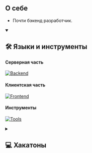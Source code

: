 ## О себе
- Почти бэкенд разработчик.

<details open>
    <summary>
    <h2>🛠️ Языки и инструменты</h2>
    </summary>

#### Серверная часть
[![Backend](https://skillicons.dev/icons?i=python,django,nodejs,postgres)](https://skillicons.dev)
#### Клиентская часть
[![Frontend](https://skillicons.dev/icons?i=ts,js,react,html,css,dart,flutter)](https://skillicons.dev)
#### Инструменты
[![Tools](https://skillicons.dev/icons?i=git,github,docker,bash,linux,vscode,figma,postman)](https://skillicons.dev)
</details>
<details>
    <summary>
        <h2>💻 Хакатоны</h2>
    </summary>

#### 2024 год
| Хакатон                | Проект                                                            | Место | Даты проведения    |
| ---------------------- | ----------------------------------------------------------------- | ----- | ------------------ |
| GISIT-2024             | [SkyBook](https://github.com/toastmanager/yakutia-your-landmark)  | 3     | 5-7 апреля 2024    |
| PeakIT                 | [Anchor](https://github.com/toastmanager/anchor)                  | 1     | 11-13 февраля 2024 |

#### 2023 год
| Хакатон                | Проект                                                            | Место |
| ---------------------- | ----------------------------------------------------------------- | ----- |
| Hack The Ice 5.0       | [I-Went](https://github.com/i-went-ru/backend)                    | 3     |
| AccelProIt             | [Netler](https://github.com/JustAlexeyDev/Netler)                 | 5     |
| H.I.M СУНЦ             | [SkyBook](https://github.com/JustAlexeyDev/SkyBook)               | 2     |
| Моя профессия – ИТ     | [Free Time Spending](https://github.com/toastmanager/ft_spending) | -     |
</details>
